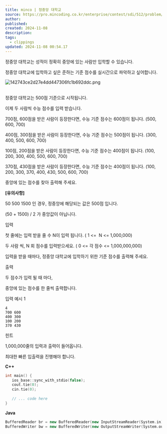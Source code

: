 ```yaml
---
title: minco | 정중앙 대학교
source: https://pro.mincoding.co.kr/enterprise/contest/sdi/512/problem/SM02_04
author: 
published: 
created: 2024-11-08
description: 
tags:
  - clippings
updated: 2024-11-08 00:54.17
---
```

정중앙 대학교는 성적이 정확히 중앙에 있는 사람만 입학할 수 있습니다.

정중앙 대학교에 입학하고 싶은 준하는 기준 점수를 실시간으로 파악하고 싶어합니다.

![142743ce2d27e4dd447306fc1b692ddc.png](https://pro.mincoding.co.kr/public/upload/e1e385f057.png)  
 

정중앙 대학교는 500점 기준으로 시작됩니다.

이제 두 사람씩 수능 점수를 입력 받습니다.

700점, 600점을 받은 사람이 등장한다면, 수능 기준 점수는 600점이 됩니다. (500, 600, 700)

400점, 300점을 받은 사람이 등장한다면, 수능 기준 점수는 500점이 됩니다. (300, 400, 500, 600, 700)

100점, 200점을 받은 사람이 등장한다면, 수능 기준 점수는 400점이 됩니다. (100, 200, 300, 400, 500, 600, 700)

370점, 430점을 받은 사람이 등장한다면, 수능 기준 점수는 400점이 됩니다. (100, 200, 300, 370, 400, 430, 500, 600, 700)

중앙에 있는 점수를 찾아 출력해 주세요.

**\[유의사항\]**

50 500 1500 인 경우, 정중앙에 해당되는 값은 500점 입니다.

(50 + 1500) / 2 가 중앙값이 아닙니다.

입력

첫 줄에는 입력 받을 줄 수 N이 입력 됩니다. ( 1 <=  N <= 1,000,000)

두 사람 씩, N 회 점수를 입력받으세요. ( 0 <= 각 점수 <= 1,000,000,000)

입력을 받을 때마다, 정중앙 대학교에 입학하기 위한 기준 점수를 출력해 주세요.

출력

두 점수가 입력 될 때 마다,

중앙에 있는 점수를 한 줄씩 출력합니다.

입력 예시 1

```
4
700 600
400 300
100 200
370 430
```

힌트

1,000,000줄의 입력과 출력이 들어옵니다.

최대한 빠른 입출력을 진행해야 합니다.

**C++**

```cpp
int main() {
   ios_base::sync_with_stdio(false);
   cout.tie(0);
   cin.tie(0); 
   
   // ... code here
}
```

**Java**

```cpp
BufferedReader br = new BufferedReader(new InputStreamReader(System.in))); // 빠른 입력을 위한 buffered reader
BufferedWriter bw = new BufferedWriter(new OutputStreamWriter(System.out))); // 빠른 출력을 위한 buffered writer 
```